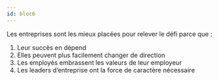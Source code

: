 ```yaml
--- 
id: bloc6
---
```


Les entreprises sont les mieux placées pour relever le défi parce que :

1. Leur succès en dépend
2. Elles peuvent plus facilement changer de direction
3. Les employés embrassent les valeurs de leur employeur
4. Les leaders d’entreprise ont la force de caractère nécessaire